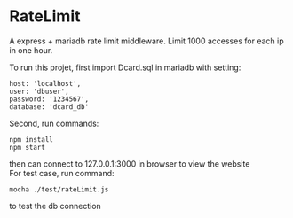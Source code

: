 # RateLimit
A express + mariadb rate limit middleware. Limit 1000 accesses for each ip in one hour.

To run this projet, first import Dcard.sql in mariadb with setting:
```
host: 'localhost',
user: 'dbuser',
password: '1234567',
database: 'dcard_db'
```


Second, run commands:
```
npm install
npm start
```
 then can connect to 127.0.0.1:3000 in browser to view the website
 <br>
For test case, run command:
```
mocha ./test/rateLimit.js
```
to test the db connection

